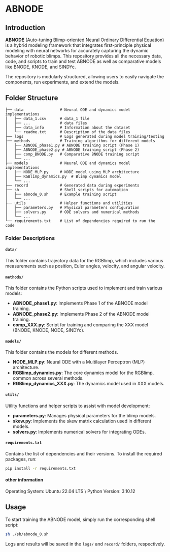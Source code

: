 # ABNODE

## Introduction
**ABNODE** (Auto-tuning Blimp-oriented Neural Ordinary Differential Equation) is a hybrid modeling framework that integrates first-principle physical modeling with neural networks for accurately capturing the dynamic behavior of robotic blimps. This repository provides all the necessary data, code, and scripts to train and test ABNODE as well as comparative models like BNODE, KNODE, and SINDYc.

The repository is modularly structured, allowing users to easily navigate the components, run experiments, and extend the models.

## Folder Structure

```
├── data                # Neural ODE and dynamics model implementations
│   ├── data_1.csv      # data_1 file
│   ├── ...             # data files
│   ├── data_info       # Information about the dataset
│   └── readme.txt      # Description of the data files
├── logs                # Logs generated during model training/testing
├── methods             # Training algorithms for different models
│   ├── ABNODE_phase1.py # ABNODE training script (Phase 1)
│   ├── ABNODE_phase2.py # ABNODE training script (Phase 2)
│   ├── comp_BNODE.py   # Comparative BNODE training script
│   └── ...            
├── models              # Neural ODE and dynamics model implementations
│   ├── NODE_MLP.py     # NODE model using MLP architecture
│   ├── RGBlimp_dynamics.py  # Blimp dynamics model
│   └── ...            
├── record              # Generated data during experiments
├── sh                  # Shell scripts for automation
│   ├── abnode_0.sh     # Example training script
│   └── ...             
├── utils               # Helper functions and utilities
│   ├── parameters.py   # Physical parameters configuration
│   ├── solvers.py      # ODE solvers and numerical methods
│   └── ...
└── requirements.txt    # List of dependencies required to run the code
```

### Folder Descriptions

#### `data/`
This folder contains trajectory data for the RGBlimp, which includes various measurements such as position, Euler angles, velocity, and angular velocity.

#### `methods/`
This folder contains the Python scripts used to implement and train various models:
- **ABNODE_phase1.py**: Implements Phase 1 of the ABNODE model training.
- **ABNODE_phase2.py**: Implements Phase 2 of the ABNODE model training.
- **comp_XXX.py**: Script for training and comparing the XXX model (BNODE, KNODE, NODE, SINDYc).

#### `models/`
This folder contains the models for different methods.
- **NODE_MLP.py**: Neural ODE with a Multilayer Perceptron (MLP) architecture.
- **RGBlimp_dynamics.py**: The core dynamics model for the RGBlimp, common across several methods.
- **RGBlimp_dynamics_XXX.py**: The dynamics model used in XXX models.

#### `utils/`
Utility functions and helper scripts to assist with model development:
- **parameters.py**: Manages physical parameters for the blimp models.
- **skew.py**: Implements the skew matrix calculation used in different models.
- **solvers.py**: Implements numerical solvers for integrating ODEs.

#### `requirements.txt`
Contains the list of dependencies and their versions. To install the required packages, run:
```bash
pip install -r requirements.txt
```
#### other information
Operating System: Ubuntu 22.04 LTS \\
Python Version: 3.10.12

## Usage
To start training the ABNODE model, simply run the corresponding shell script:
```bash
sh ./sh/abnode_0.sh
```
Logs and results will be saved in the `logs/` and `record/` folders, respectively.

